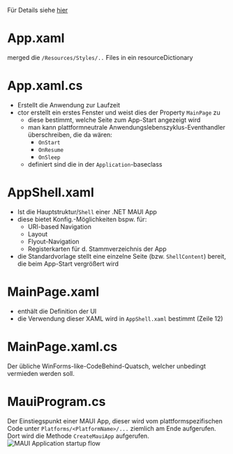 ﻿Für Details siehe [hier](https://learn.microsoft.com/de-de/training/modules/build-mobile-and-desktop-apps/3-create-a-maui-project-visual-studio)

# App.xaml
merged die `/Resources/Styles/..` Files in ein resourceDictionary

# App.xaml.cs
- Erstellt die Anwendung zur Laufzeit
- ctor erstellt ein erstes Fenster und weist dies der Property `MainPage` zu
	- diese bestimmt, welche Seite zum App-Start angezeigt wird
	- man kann plattformneutrale Anwendungslebenszyklus-Eventhandler überschreiben, die da wären:
		- `OnStart`
		- `OnResume`
		- `OnSleep`
	- definiert sind die in der `Application`-baseclass
# AppShell.xaml
- Ist die Hauptstruktur/`Shell` einer .NET MAUI App
- diese bietet Konfig.-Möglichkeiten bspw. für:
	- URI-based Navigation
	- Layout
	- Flyout-Navigation
	- Registerkarten für d. Stammverzeichnis der App
- die Standardvorlage stellt eine einzelne Seite (bzw. `ShellContent`) bereit, die beim App-Start vergrößert wird
# MainPage.xaml
- enthält die Definition der UI
- die Verwendung dieser XAML wird in `AppShell.xaml` bestimmt (Zeile 12)
# MainPage.xaml.cs
Der übliche WinForms-like-CodeBehind-Quatsch, welcher unbedingt vermieden werden soll.
# MauiProgram.cs
Der Einstiegspunkt einer MAUI App, dieser wird vom plattformspezifischen Code unter `Platforms/<PlatformName>/...` ziemlich am Ende aufgerufen. Dort wird die Methode `CreateMauiApp` aufgerufen.
![MAUI Application startup flow](https://learn.microsoft.com/de-de/training/dot-net-maui/build-mobile-and-desktop-apps/media/3-startup-flow.png "MAUI Application startup flowchart")
